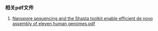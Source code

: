 ### 相关pdf文件
1. [Nanopore sequencing and the Shasta toolkit enable efficient de novo assembly of eleven human genomes.pdf](https://www.nature.com/articles/s41587-020-0503-6)
